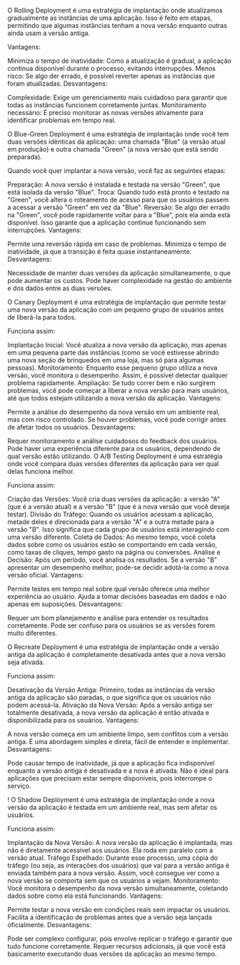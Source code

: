 O Rolling Deployment é uma estratégia de implantação onde atualizamos gradualmente as instâncias de uma aplicação. Isso é feito em etapas, permitindo que algumas instâncias tenham a nova versão enquanto outras ainda usam a versão antiga.

Vantagens:

Minimiza o tempo de inatividade: Como a atualização é gradual, a aplicação continua disponível durante o processo, evitando interrupções.
Menos risco: Se algo der errado, é possível reverter apenas as instâncias que foram atualizadas.
Desvantagens:

Complexidade: Exige um gerenciamento mais cuidadoso para garantir que todas as instâncias funcionem corretamente juntas.
Monitoramento necessário: É preciso monitorar as novas versões ativamente para identificar problemas em tempo real.

O Blue-Green Deployment é uma estratégia de implantação onde você tem duas versões idênticas da aplicação: uma chamada "Blue" (a versão atual em produção) e outra chamada "Green" (a nova versão que está sendo preparada).

Quando você quer implantar a nova versão, você faz as seguintes etapas:

Preparação: A nova versão é instalada e testada na versão "Green", que está isolada da versão "Blue".
Troca: Quando tudo está pronto e testado na "Green", você altera o roteamento de acesso para que os usuários passem a acessar a versão "Green" em vez da "Blue".
Reversão: Se algo der errado na "Green", você pode rapidamente voltar para a "Blue", pois ela ainda está disponível. Isso garante que a aplicação continue funcionando sem interrupções.
Vantagens:

Permite uma reversão rápida em caso de problemas.
Minimiza o tempo de inatividade, já que a transição é feita quase instantaneamente.
Desvantagens:

Necessidade de manter duas versões da aplicação simultaneamente, o que pode aumentar os custos.
Pode haver complexidade na gestão do ambiente e dos dados entre as duas versões.

O Canary Deployment é uma estratégia de implantação que permite testar uma nova versão da aplicação com um pequeno grupo de usuários antes de liberá-la para todos.

Funciona assim:

Implantação Inicial: Você atualiza a nova versão da aplicação, mas apenas em uma pequena parte das instâncias (como se você estivesse abrindo uma nova seção de brinquedos em uma loja, mas só para algumas pessoas).
Monitoramento: Enquanto esse pequeno grupo utiliza a nova versão, você monitora o desempenho. Assim, é possível detectar qualquer problema rapidamente.
Ampliação: Se tudo correr bem e não surgirem problemas, você pode começar a liberar a nova versão para mais usuários, até que todos estejam utilizando a nova versão da aplicação.
Vantagens:

Permite a análise do desempenho da nova versão em um ambiente real, mas com risco controlado.
Se houver problemas, você pode corrigir antes de afetar todos os usuários.
Desvantagens:

Requer monitoramento e análise cuidadosos do feedback dos usuários.
Pode haver uma experiência diferente para os usuários, dependendo de qual versão estão utilizando.
O A/B Testing Deployment é uma estratégia onde você compara duas versões diferentes da aplicação para ver qual delas funciona melhor.

Funciona assim:

Criação das Versões: Você cria duas versões da aplicação: a versão "A" (que é a versão atual) e a versão "B" (que é a nova versão que você deseja testar).
Divisão do Tráfego: Quando os usuários acessam a aplicação, metade deles é direcionada para a versão "A" e a outra metade para a versão "B". Isso significa que cada grupo de usuários está interagindo com uma versão diferente.
Coleta de Dados: Ao mesmo tempo, você coleta dados sobre como os usuários estão se comportando em cada versão, como taxas de cliques, tempo gasto na página ou conversões.
Análise e Decisão: Após um período, você analisa os resultados. Se a versão "B" apresentar um desempenho melhor, pode-se decidir adotá-la como a nova versão oficial.
Vantagens:

Permite testes em tempo real sobre qual versão oferece uma melhor experiência ao usuário.
Ajuda a tomar decisões baseadas em dados e não apenas em suposições.
Desvantagens:

Requer um bom planejamento e análise para entender os resultados corretamente.
Pode ser confuso para os usuários se as versões forem muito diferentes.

O Recreate Deployment é uma estratégia de implantação onde a versão antiga da aplicação é completamente desativada antes que a nova versão seja ativada. 

Funciona assim:

Desativação da Versão Antiga: Primeiro, todas as instâncias da versão antiga da aplicação são paradas, o que significa que os usuários não podem acessá-la.
Ativação da Nova Versão: Após a versão antiga ser totalmente desativada, a nova versão da aplicação é então ativada e disponibilizada para os usuários.
Vantagens:

A nova versão começa em um ambiente limpo, sem conflitos com a versão antiga.
É uma abordagem simples e direta, fácil de entender e implementar.
Desvantagens:

Pode causar tempo de inatividade, já que a aplicação fica indisponível enquanto a versão antiga é desativada e a nova é ativada.
Não é ideal para aplicações que precisam estar sempre disponíveis, pois interrompe o serviço.

! O Shadow Deployment é uma estratégia de implantação onde a nova versão da aplicação é testada em um ambiente real, mas sem afetar os usuários. 

Funciona assim:

Implantação da Nova Versão: A nova versão da aplicação é implantada, mas não é diretamente acessível aos usuários. Ela roda em paralelo com a versão atual.
Tráfego Espelhado: Durante esse processo, uma cópia do tráfego (ou seja, as interações dos usuários) que vai para a versão antiga é enviada também para a nova versão. Assim, você consegue ver como a nova versão se comporta sem que os usuários a vejam.
Monitoramento: Você monitora o desempenho da nova versão simultaneamente, coletando dados sobre como ela está funcionando.
Vantagens:

Permite testar a nova versão em condições reais sem impactar os usuários.
Facilita a identificação de problemas antes que a versão seja lançada oficialmente.
Desvantagens:

Pode ser complexo configurar, pois envolve replicar o tráfego e garantir que tudo funcione corretamente.
Requer recursos adicionais, já que você está basicamente executando duas versões da aplicação ao mesmo tempo.
